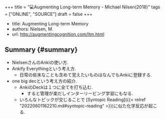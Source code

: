 +++
title = "💻Augmenting Long-term Memory - Michael Nilsen(2018)"
tags = ["ONLINE", "SOURCE"]
draft = false
+++

-   title: Augmenting Long-term Memory
-   authors: Nielsen, M.
-   url: <http://augmentingcognition.com/ltm.html>


## Summary {#summary}

-   NielsenさんのAnkiの使い方.
-   Ankify Everythingという考え方.
    -   日常の些末なことも含めて覚えたいものはなんでもAnkiに登録する.
-   one big decという考え方の紹介.
    -   AnkiのDeckは１つに全てを打ち込む.
        -   すると管理が楽だしインターリービング学習にもなる.
    -   いろんなトピックが交じることで [Syntopic Reading]({{< relref "20220601162210.md#syntopic-reading" >}})に似た化学反応が起こる.
